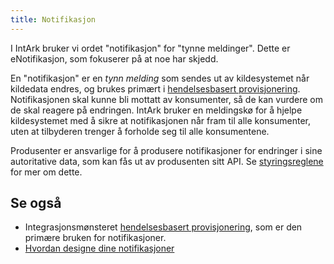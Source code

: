 ```yaml
---
title: Notifikasjon
---
```


I IntArk bruker vi ordet "notifikasjon" for "tynne meldinger". Dette er
eNotifikasjon, som fokuserer på at noe har skjedd. 

En "notifikasjon" er en *tynn melding* som sendes ut av kildesystemet når
kildedata endres, og brukes primært i [hendelsesbasert
provisjonering](/docs/datadeling/god-praksis/integrasjonsmonster/hendelsesbasert).
Notifikasjonen skal kunne bli mottatt av konsumenter, så de kan vurdere om de
skal reagere på endringen. IntArk bruker en meldingskø for å hjelpe
kildesystemet med å sikre at notifikasjonen når fram til alle konsumenter, uten
at tilbyderen trenger å forholde seg til alle konsumentene.

Produsenter er ansvarlige for å produsere notifikasjoner for endringer i sine
autoritative data, som kan fås ut av produsenten sitt API. Se
[styringsreglene](/docs/datadeling/styringsregler) for mer om dette.


## Se også


* Integrasjonsmønsteret [hendelsesbasert provisjonering](/docs/datadeling/god-praksis/integrasjonsmonster/hendelsesbasert), som er den primære bruken for notifikasjoner.
* [Hvordan designe dine notifikasjoner](/docs/datadeling/god-praksis/notifikasjonsdesign)
